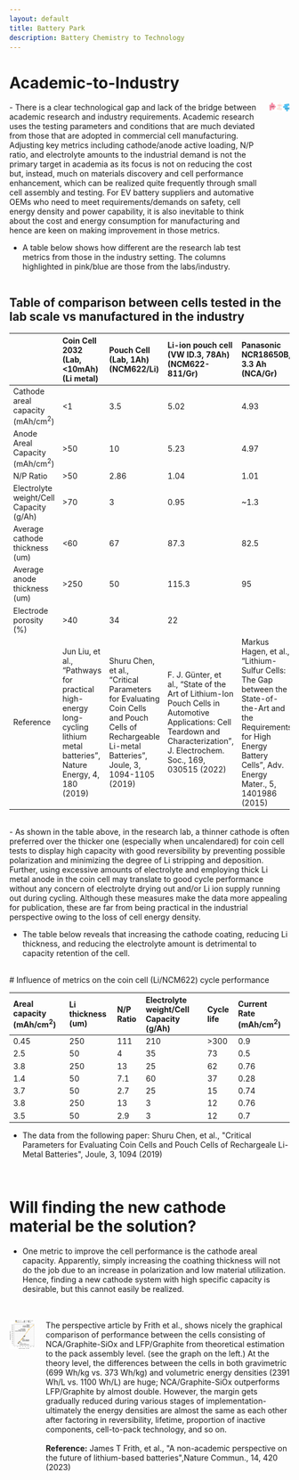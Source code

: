 ```yaml
---
layout: default
title: Battery Park
description: Battery Chemistry to Technology
---
```


# Academic-to-Industry


<div class="columns">
  <div class="column">
    - There is a clear technological gap and lack of the bridge between academic research and industry requirements. Academic research uses the testing parameters and conditions that are much deviated from those that are adopted in commercial cell manufacturing. Adjusting key metrics including cathode/anode active loading, N/P ratio, and electrolyte amounts to the industrial demand is not the primary target in academia as its focus is not on reducing the cost but, instead, much on materials discovery and cell performance enhancement, which can be realized quite frequently through small cell assembly and testing. For EV battery suppliers and automative OEMs who need to meet requirements/demands on safety, cell energy density and power capability, it is also inevitable to think about the cost and energy consumption for manufacturing and hence are keen on making improvement in those metrics.

- A table below shows how different are the research lab test metrics from those in the industry setting. The columns highlighted in pink/blue are those from the labs/industry.
  </div>
  <div class="column">
    <img src='https://github.com/donghee1025/Battery-Park/blob/main2/masthead/industry_academia.png?raw=true' alt="AcademicIndustry" style="width:500px; height:auto;">
  </div>
</div>



## Table of comparison between cells tested in the lab scale vs manufactured in the industry



||Coin Cell 2032 (Lab, <10mAh) (Li metal)|Pouch Cell (Lab, 1Ah) (NCM622/Li)|Li-ion pouch cell (VW ID.3, 78Ah) (NCM622-811/Gr)|Panasonic NCR18650B, 3.3 Ah (NCA/Gr)|Tesla 4680, 22 Ah (NCM811/Gr)|Tesla Prismatic, 161.5 Ah (LFP/Gr)|BYD Blade Prismatic, 138 Ah (LFP/Gr)|
|:-|:-----------------|:-----------------|:-----------------|:-----------------|:-----------------|:-----------------|:-----------------|
|Cathode areal capacity (mAh/cm<sup>2</sup>)|&lt;1|3.5|5.02|4.93|4.9|3.44|3.39*|
|Anode Areal Capacity (mAh/cm<sup>2</sup>)|&gt;50|10|5.23|4.97|5.5*|3.66|4.10*|
|N/P Ratio|&gt;50|2.86|1.04|1.01|1.12*|1.06|1.21*|
|Electrolyte weight/Cell Capacity (g/Ah)|&gt;70|3|0.95|~1.3||||
|Average cathode thickness (um)|&lt;60|67|87.3|82.5|~65|94|85*|
|Average anode thickness (um)|&gt;250|50|115.3|95|~135|71|73*|
|Electrode porosity (%)|&gt;40|34|22|||32||
|Reference|Jun Liu, et al., “Pathways for practical high-energy long-cycling lithium metal batteries”, Nature Energy, 4, 180 (2019)|Shuru Chen, et al., “Critical Parameters for Evaluating Coin Cells and Pouch Cells of Rechargeable Li-metal Batteries”, Joule, 3, 1094-1105 (2019)|F. J. Günter, et al., “State of the Art of Lithium-Ion Pouch Cells in Automotive Applications: Cell Teardown and Characterization”, J. Electrochem. Soc., 169, 030515 (2022)|Markus Hagen, et al., “Lithium-Sulfur Cells: The Gap between the State-of-the-Art and the Requirements for High Energy Battery Cells”, Adv. Energy Mater., 5, 1401986 (2015)|"Manuel Ank, et al., “Lithium-Ion Cells in Automotive Applications: Tesla 4680 Cylindrical Cell Teardown and Characterization”, J. Electrochem. Soc., 170, 120536 (2023) <br> *From https://insideevs.com/news/598656/tesla-4680-battery-cell-specs/ (Note there are some gaps between two sources)"|Sandro Stock, et al., “Cell teardown and characterization of an automotive prismatic LFP battery”, Electrochim. Acta, 471, 143341 (2023)|"https://www.linkedin.com/pulse/dry-information-byd-blade-battery-internal-disassembly-photos-cbucc/ <br> Some parameter adopted from Xiao-Guang Yang, et al., 'Thermally modulated lithium iron phosphate batteries for mass-market electric vehicles', Nature Energy, 6, 176 (2021) <br>*Currently numbers are based on the estimation"|

<br>
- As shown in the table above, in the research lab, a thinner cathode is often preferred over the thicker one (especially when uncalendared) for coin cell tests to display high capacity with good reversibility by preventing possible polarization and minimizing the degree of Li stripping and deposition. Further, using excessive amounts of electrolyte and employing thick Li metal anode in the coin cell may translate to good cycle performance without any concern of electrolyte drying out and/or Li ion supply running out during cycling. Although these measures make the data more appealing for publication, these are far from being practical in the industrial perspective owing to the loss of cell energy density.

- The table below reveals that increasing the cathode coating, reducing Li thickness, and reducing the electrolyte amount is detrimental to capacity retention of the cell.

<br>
# Influence of metrics on the coin cell (Li/NCM622) cycle performance

<br>

|Areal capacity (mAh/cm<sup>2</sup>)|Li thickness (um)|N/P Ratio|Electrolyte weight/Cell Capacity (g/Ah)|Cycle life|Current Rate (mAh/cm<sup>2</sup>)|
|:---|:-----------------|:-----------------|:-----------------|:-----------------|:-----------------|
|0.45|250|111|210|&gt;300|0.9|
|2.5|50|4|35|73|0.5|
|3.8|250|13|25|62|0.76|
|1.4|50|7.1|60|37|0.28|
|3.7|50|2.7|25|15|0.74|
|3.8|250|13|3|12|0.76|
|3.5|50|2.9|3|12|0.7|

- The data from the following paper: Shuru Chen, et al., "Critical Parameters for Evaluating Coin Cells and Pouch Cells of Rechargeale Li-Metal Batteries", Joule, 3, 1094 (2019)


<br>

# Will finding the new cathode material be the solution?

- One metric to improve the cell performance is the cathode areal capacity. Apparently, simply increasing the coathing thickness will not do the job due to an increase in polarization and low material utilization. Hence, finding a new cathode system with high specific capacity is desirable, but this cannot easily be realized.
<br>
<br>
<div class="columns">
  <div class="column">
    <img src='https://github.com/donghee1025/Battery-Park/blob/main2/masthead/LFPvsNCA.png?raw=true' alt="LFPNCA" style="width:500px; height:auto;">
  </div>
  <div class="column">
    The perspective article by Frith et al., shows nicely the graphical comparison of performance between the cells consisting of NCA/Graphite-SiOx and LFP/Graphite from theoretical estimation to the pack assembly level. (see the graph on the left.) At the theory level, the differences between the cells in both gravimetric (699 Wh/kg vs. 373 Wh/kg) and volumetric energy densities (2391 Wh/L vs. 1100 Wh/L) are huge; NCA/Graphite-SiOx outperforms LFP/Graphite by almost double. However, the margin gets gradually reduced during various stages of implementation- ultimately the energy densities are almost the same as each other after factoring in reversibility, lifetime, proportion of inactive components, cell-to-pack technology, and so on.
    <br>
    <br>
    <b>Reference:</b> James T Frith, et al., "A non-academic perspective on the future of lithium-based batteries",Nature Commun., 14, 420 (2023)
  </div>
</div>

